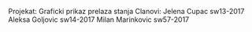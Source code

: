 Projekat: Graficki prikaz prelaza stanja
Clanovi:  Jelena Cupac sw13-2017
          Aleksa Goljovic sw14-2017
          Milan Marinkovic sw57-2017
